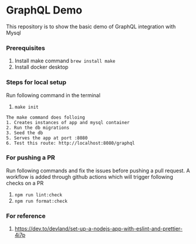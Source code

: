 # GraphQL Demo

This repository is to show the basic demo of GraphQL integration with Mysql

### Prerequisites

1. Install make command `brew install make`
2. Install docker desktop

### Steps for local setup

Run following command in the terminal

1. `make init`

```
The make command does folloing
1. Creates instances of app and mysql container
2. Run the db migrations
3. Seed the db
5. Serves the app at port :8080
6. Test this route: http://localhost:8080/graphql 

```

### For pushing a PR

Run following commands and fix the issues before pushing a pull request. A workflow is added through github actions which will trigger following checks on a PR

1. `npm run lint:check`
2. `npm run format:check`

### For reference

1. https://dev.to/devland/set-up-a-nodejs-app-with-eslint-and-prettier-4i7p
